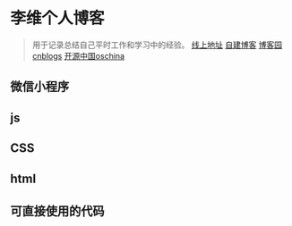# 李维个人博客 #
> 用于记录总结自己平时工作和学习中的经验。
[线上地址]() 
[自建博客](http://www.nobug1688.com/2017/08/16/usemore/) 
[博客园cnblogs](http://www.cnblogs.com/haley168/) 
[开源中国oschina](https://haley1688.oschina.io/toolshaley/index.html)
## 微信小程序

## js

## CSS

## html

## 可直接使用的代码


